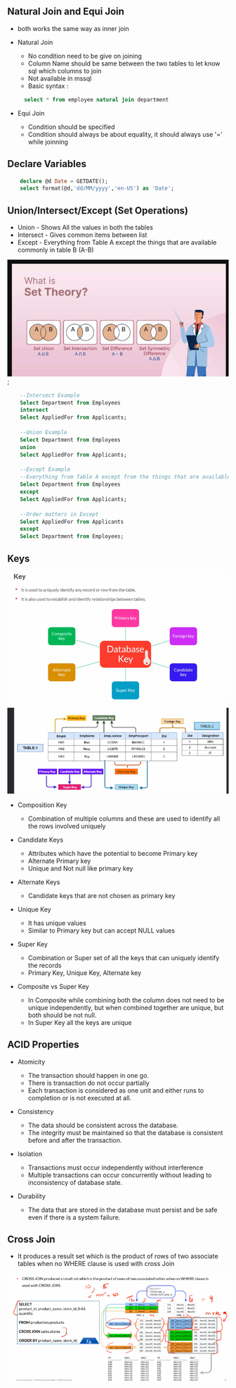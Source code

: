 ## Natural Join and Equi Join

- both works the same way as inner join

- Natural Join

  - No condition need to be give on joining
  - Column Name should be same between the two tables to let know sql which columns to join
  - Not available in mssql
  - Basic syntax :

  ```sql
    select * from employee natural join department
  ```

- Equi Join

  - Condition should be specified
  - Condition should always be about equality,
    it should always use '=' while joinning

## Declare Variables

```sql
    declare @d Date = GETDATE();
    select format(@d,'dd/MM/yyyy','en-US') as 'Date';
```

## Union/Intersect/Except (Set Operations)

- Union - Shows All the values in both the tables
- Intersect - Gives common items between list
- Except - Everything from Table A except the things that are available commonly in table B (A-B)

!["SetTheory"](./pics/SetTheory.png);

```sql
    --Intersect Example
    Select Department from Employees
    intersect
    Select AppliedFor from Applicants;

    --Union Example
    Select Department from Employees
    union
    Select AppliedFor from Applicants;

    --Except Example
    --Everything from Table A except from the things that are available in Table B (A-B)
    Select Department from Employees
    except
    Select AppliedFor from Applicants;

    --Order matters in Except
    Select AppliedFor from Applicants
    except
    Select Department from Employees;
```

## Keys

!["Keys"](./pics/keys.png)

!["Keys2"](./pics/keys2.png)

- Composition Key

  - Combination of multiple columns and these are used to identify all the rows involved uniquely

- Candidate Keys

  - Attributes which have the potential to become Primary key
  - Alternate Primary key
  - Unique and Not null like primary key

- Alternate Keys

  - Candidate keys that are not chosen as primary key

- Unique Key

  - It has unique values
  - Similar to Primary key but can accept NULL values

- Super Key

  - Combination or Super set of all the keys that can uniquely identify the records
  - Primary Key, Unique Key, Alternate key

- Composite vs Super Key

  - In Composite while combining both the column does not need to be unique independently, but when combined together are unique, but both should be not null.
  - In Super Key all the keys are unique

## ACID Properties

- Atomicity

  - The transaction should happen in one go.
  - There is transaction do not occur partially
  - Each transaction is considered as one unit and either runs to completion or is not executed at all.

- Consistency

  - The data should be consistent across the database.
  - The integrity must be maintained so that the database is consistent before and after the transaction.

- Isolation

  - Transactions must occur independently without interference
  - Multiple transactions can occur concurrently without leading to inconsistency of database state.

- Durability

  - The data that are stored in the database must persist and be safe even if there is a system failure.

## Cross Join

- It produces a result set which is the product of rows of two associate tables when no WHERE clause is used with cross Join

!["Cross"](./pics/CrossJoin.png)
